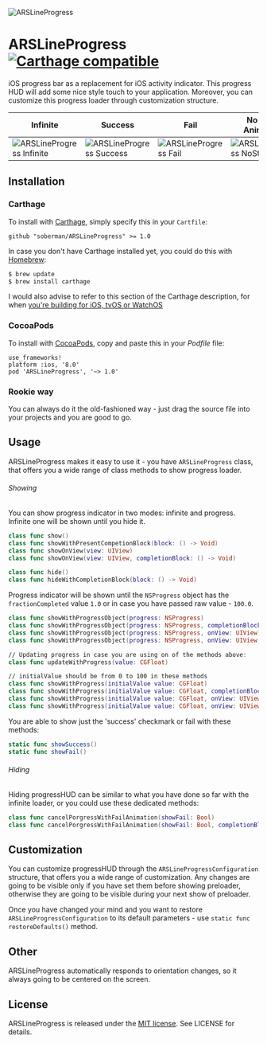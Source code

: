 ![ARSLineProgress](http://git.arsenkin.com/ARSLineProgress/ARSLineProgress@2x.png)

# ARSLineProgress [![Carthage compatible](https://img.shields.io/badge/Carthage-compatible-4BC51D.svg?style=flat)](https://github.com/Carthage/Carthage)
iOS progress bar as a replacement for iOS activity indicator. This progress HUD will add some nice style touch to your application. Moreover, you can customize this progress loader through customization structure.

|                Infinite               |               Success               |              Fail             |          No State Animation      |
| ------------------------------------- | ----------------------------------- | ----------------------------- | -------------------------------- |
| ![ARSLineProgress Infinite][Infinite] | ![ARSLineProgress Success][Success] | ![ARSLineProgress Fail][Fail] | ![ARSLineProgress NoState][NoState] |

[Infinite]: http://git.arsenkin.com/ARSLineProgress/ARSLineProgress_infinite.gif
[Success]: http://git.arsenkin.com/ARSLineProgress/ARSLineProgress_progress_with_success.gif
[Fail]: http://git.arsenkin.com/ARSLineProgress/ARSLineProgress_progress_with_fail.gif
[NoState]: http://git.arsenkin.com/ARSLineProgress/ARSLineProgress_without_final_animation.gif

## Installation

### Carthage
To install with [Carthage](https://github.com/Carthage/Carthage), simply specify this in your `Cartfile`:

    github "soberman/ARSLineProgress" >= 1.0

In case you don't have Carthage installed yet, you could do this with [Homebrew](http://brew.sh/):

``` Bash
$ brew update
$ brew install carthage
```

I would also advise to refer to this section of the Carthage description, for when [you're building for iOS, tvOS or WatchOS](https://github.com/Carthage/Carthage#if-youre-building-for-ios-tvos-or-watchos)

### CocoaPods
To install with [CocoaPods](http://cocoapods.org/), copy and paste this in your *Podfile* file:

    use_frameworks!
    platform :ios, '8.0'
    pod 'ARSLineProgress', '~> 1.0'

### Rookie way
You can always do it the old-fashioned way - just drag the source file into your projects and you are good to go.

## Usage
ARSLineProgress makes it easy to use it - you have `ARSLineProgress` class, that offers you a wide range of class methods to show progress loader.

###### Showing
You can show progress indicator in two modes: infinite and progress.
Infinite one will be shown until you hide it.
``` Swift
class func show()
class func showWithPresentCompetionBlock(block: () -> Void)
class func showOnView(view: UIView)
class func showOnView(view: UIView, completionBlock: () -> Void)

class func hide()
class func hideWithCompletionBlock(block: () -> Void)
```

Progress indicator will be shown until the `NSProgress` object has the `fractionCompleted` value `1.0` or in case you have passed raw value - `100.0`.

``` Swift
class func showWithProgressObject(progress: NSProgress)
class func showWithProgressObject(progress: NSProgress, completionBlock: (() -> Void)?)
class func showWithProgressObject(progress: NSProgress, onView: UIView)
class func showWithProgressObject(progress: NSProgress, onView: UIView, completionBlock: (() -> Void)?)

// Updating progress in case you are using on of the methods above:
class func updateWithProgress(value: CGFloat)

// initialValue should be from 0 to 100 in these methods
class func showWithProgress(initialValue value: CGFloat)
class func showWithProgress(initialValue value: CGFloat, completionBlock: (() -> Void)?)
class func showWithProgress(initialValue value: CGFloat, onView: UIView)
class func showWithProgress(initialValue value: CGFloat, onView: UIView, completionBlock: (() -> Void)?)
```

You are able to show just the 'success' checkmark or fail with these methods:
``` Swift
static func showSuccess()
static func showFail()
```

###### Hiding
Hiding progressHUD can be similar to what you have done so far with the infinite loader, or you could use these dedicated methods:

``` Swift
class func cancelPorgressWithFailAnimation(showFail: Bool)
class func cancelPorgressWithFailAnimation(showFail: Bool, completionBlock: (() -> Void)?)
```

## Customization
You can customize progressHUD through the `ARSLineProgressConfiguration` structure, that offers you a wide range of customization. Any changes are going to be visible only if you have set them before showing preloader, otherwise they are going to be visible during your next show of preloader.

Once you have changed your mind and you want to restore `ARSLineProgressConfiguration` to its default parameters - use `static func restoreDefaults()` method.

## Other
ARSLineProgress automatically responds to orientation changes, so it always going to be centered on the screen.

## License
ARSLineProgress is released under the [MIT license](http://opensource.org/licenses/MIT). See LICENSE for details.
